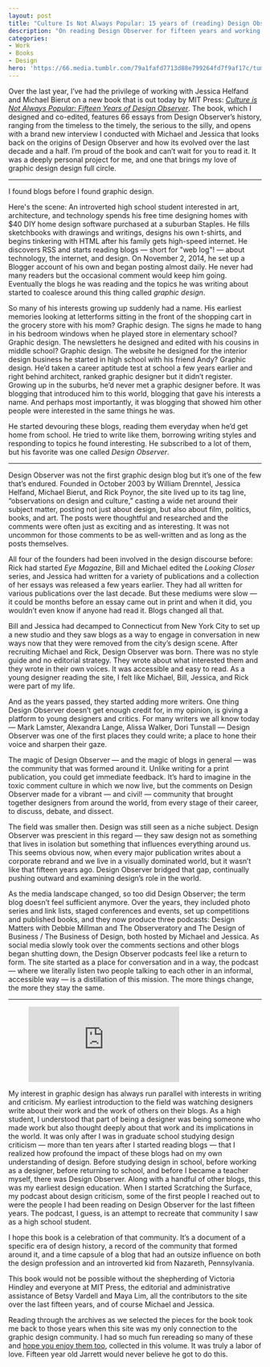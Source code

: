 ```yaml
---
layout: post
title: "Culture Is Not Always Popular: 15 years of (reading) Design Observer"
description: "On reading Design Observer for fifteen years and working on a new book"
categories:
- Work
- Books
- Design
hero: 'https://66.media.tumblr.com/79a1fafd7713d88e799264fd7f9af17c/tumblr_inline_pjdg6888xX1qzwy5u_1280.jpg'
---
```


Over the last year, I’ve had the privilege of working with Jessica Helfand and Michael Bierut on a new book that is out today by MIT Press: [_Culture is Not Always Popular: Fifteen Years of Design Observer_](https://amzn.to/2L2jT6D). The book, which I designed and co-edited, features 66 essays from Design Observer’s history, ranging from the timeless to the timely, the serious to the silly, and opens with a brand new interview I conducted with Michael and Jessica that looks back on the origins of Design Observer and how its evolved over the last decade and a half. I’m proud of the book and can’t wait for you to read it. It was a deeply personal project for me, and one that brings my love of graphic design design full circle.

* * *

I found blogs before I found graphic design.

Here's the scene: An introverted high school student interested in art, architecture, and technology spends his free time designing homes with $40 DIY home design software purchased at a suburban Staples. He fills sketchbooks with drawings and writings, designs his own t-shirts, and begins tinkering with HTML after his family gets high-speed internet. He discovers RSS and starts reading blogs — short for "web log"! — about technology, the internet, and design. On November 2, 2014, he set up a Blogger account of his own and began posting almost daily. He never had many readers but the occasional comment would keep him going. Eventually the blogs he was reading and the topics he was writing about started to coalesce around this thing called _graphic design_.

So many of his interests growing up suddenly had a name. His earliest memories looking at letterforms sitting in the front of the shopping cart in the grocery store with his mom? Graphic design. The signs he made to hang in his bedroom windows when he played store in elementary school? Graphic design. The newsletters he designed and edited with his cousins in middle school? Graphic design. The website he designed for the interior design business he started in high school with his friend Andy? Graphic design. He’d taken a career aptitude test at school a few years earlier and right behind architect, ranked graphic designer but it didn’t register. Growing up in the suburbs, he’d never met a graphic designer before. It was blogging that introduced him to this world, blogging that gave his interests a name. And perhaps most importantly, it was blogging that showed him other people were interested in the same things he was.

He started devouring these blogs, reading them everyday when he’d get home from school. He tried to write like them, borrowing writing styles and responding to topics he found interesting. He subscribed to a lot of them, but his favorite was one called _Design Observer_.

* * *

Design Observer was not the first graphic design blog but it’s one of the few that’s endured. Founded in October 2003 by William Drenntel, Jessica Helfand, Michael Bierut, and Rick Poynor, the site lived up to its tag line, “observations on design and culture,” casting a wide net around their subject matter, posting not just about design, but also about film, politics, books, and art. The posts were thoughtful and researched and the comments were often just as exciting and as interesting. It was not uncommon for those comments to be as well-written and as long as the posts themselves.

All four of the founders had been involved in the design discourse before: Rick had started _Eye Magazine_, Bill and Michael edited the _Looking Closer_ series, and Jessica had written for a variety of publications and a collection of her essays was released a few years earlier. They had all written for various publications over the last decade. But these mediums were slow — it could be months before an essay came out in print and when it did, you wouldn’t even know if anyone had read it. Blogs changed all that.

Bill and Jessica had decamped to Connecticut from New York City to set up a new studio and they saw blogs as a way to engage in conversation in new ways now that they were removed from the city’s design scene. After recruiting Michael and Rick, Design Observer was born. There was no style guide and no editorial strategy. They wrote about what interested them and they wrote in their own voices. It was accessible and easy to read. As a young designer reading the site, I felt like Michael, Bill, Jessica, and Rick were part of my life.

And as the years passed, they started adding more writers. One thing Design Observer doesn’t get enough credit for, in my opinion, is giving a platform to young designers and critics. For many writers we all know today — Mark Lamster, Alexandra Lange, Alissa Walker, Dori Tunstall — Design Observer was one of the first places they could write; a place to hone their voice and sharpen their gaze.

The magic of Design Observer — and the magic of blogs in general — was the community that was formed around it. Unlike writing for a print publication, you could get immediate feedback. It’s hard to imagine in the toxic comment culture in which we now live, but the comments on Design Observer made for a vibrant — and civil! — community that brought together designers from around the world, from every stage of their career, to discuss, debate, and dissect.

The field was smaller then. Design was still seen as a niche subject. Design Observer was prescient in this regard — they saw design not as something that lives in isolation but something that influences everything around us. This seems obvious now, when every major publication writes about a corporate rebrand and we live in a visually dominated world, but it wasn’t like that fifteen years ago. Design Observer bridged that gap, continually pushing outward and examining design’s role in the world.

As the media landscape changed, so too did Design Observer; the term blog doesn’t feel sufficient anymore. Over the years, they included photo series and link lists, staged conferences and events, set up competitions and published books, and they now produce three podcasts: Design Matters with Debbie Millman and The Observeratory and The Design of Business / The Business of Design, both hosted by Michael and Jessica. As social media slowly took over the comments sections and other blogs began shutting down, the Design Observer podcasts feel like a return to form. The site started as a place for conversation and in a way, the podcast — where we literally listen two people talking to each other in an informal, accessible way — is a distillation of this mission. The more things change, the more they stay the same.

* * *
<figure>
    <iframe src="https://player.vimeo.com/video/299675800?title=0&amp;byline=0&amp;portrait=0" frameborder="0" allowfullscreen> </iframe>
</figure>

My interest in graphic design has always run parallel with interests in writing and criticism. My earliest introduction to the field was watching designers write about their work and the work of others on their blogs. As a high student, I understood that part of being a designer was being someone who made work but also thought deeply about that work and its implications in the world. It was only after I was in graduate school studying design criticism — more than ten years after I started reading blogs — that I realized how profound the impact of these blogs had on my own understanding of design. Before studying design in school, before working as a designer, before returning to school, and before I became a teacher myself, there was Design Observer. Along with a handful of other blogs, this was my earliest design education. When I started Scratching the Surface, my podcast about design criticism, some of the first people I reached out to were the people I had been reading on Design Observer for the last fifteen years. The podcast, I guess, is an attempt to recreate that community I saw as a high school student.

I hope this book is a celebration of that community. It’s a document of a specific era of design history, a record of the community that formed around it, and a time capsule of a blog that had an outsize influence on both the design profession and an introverted kid from Nazareth, Pennsylvania.

This book would not be possible without the shepherding of Victoria Hindley and everyone at MIT Press, the editorial and administrative assistance of Betsy Vardell and Maya Lim, all the contributors to the site over the last fifteen years, and of course Michael and Jessica.

Reading through the archives as we selected the pieces for the book took me back to those years when this site was my only connection to the graphic design community. I had so much fun rereading so many of these and [hope you enjoy them too](https://amzn.to/2L2jT6D), collected in this volume. It was truly a labor of love. Fifteen year old Jarrett would never believe he got to do this.
